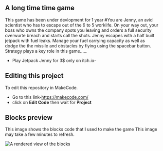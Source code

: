  
## A long time time game
This game has been under devlopment for 1 year
#You are Jenny, an avid scientist who has to escape out of the 9 to 5 worklife. On your way out, your boss who owns the company spots you leaving and orders a full security overwurte breach and starts call the shots. Jenny escapes with a half built jetpack with fuel leaks. Manage your fuel carrying capacity as well as dodge the the missile and obstacles by flying using the spacebar button. Strategy plays a key role in this game......

* Play Jetpack Jenny for 3$ only on itch.io-

## Editing this project 
To edit this repository in MakeCode.

* Go to this link-https://makecode.com/
* click on **Edit Code** then wait for **Project**

## Blocks preview

This image shows the blocks code that I used to make the game
This image may take a few minutes to refresh.

![A rendered view of the blocks](https://github.com/coderbrodev/jet-pack-jenny/raw/master/.github/makecode/blocks.png)


